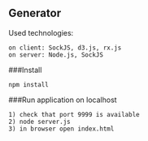 ## Generator

Used technologies: 
    
    on client: SockJS, d3.js, rx.js
    on server: Node.js, SockJS
	
###Install

    npm install

###Run application on localhost

    1) check that port 9999 is available
    2) node server.js
    3) in browser open index.html
